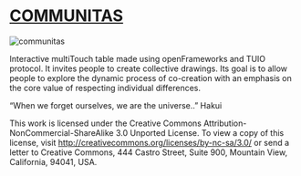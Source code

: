 # [COMMUNITAS](http://patriciogonzalezvivo.com/communitas.html) #

![communitas](http://patriciogonzalezvivo.com/Btn_grande/02comunitas.jpg)

Interactive multiTouch table made using openFrameworks and TUIO protocol. It invites people to create collective drawings. Its goal is to allow people to explore the dynamic process of co-creation with an emphasis on the core value of respecting individual differences.

 
 	
“When we forget ourselves, we are the universe..” Hakui



This work is licensed under the Creative Commons Attribution-NonCommercial-ShareAlike 3.0 Unported License. To view a copy of this license, visit http://creativecommons.org/licenses/by-nc-sa/3.0/ or send a letter to Creative Commons, 444 Castro Street, Suite 900, Mountain View, California, 94041, USA.

